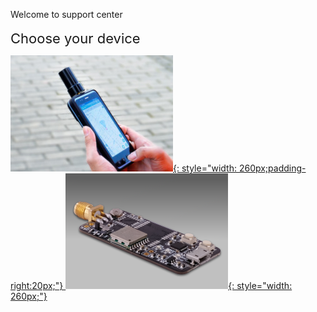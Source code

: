 <span class="markdown-body-normal-header">Welcome to support center
</span>
<br>
<br>
<span style="font-size:22px;padding:10px 0px 10px 0px;"> Choose your device </span>

 [![](images/d303-1.jpg "Multi-band Android RTK receiver"){: style="width: 260px;padding-right:20px;"} ](/d303-docs)
 [![](images/mini-evk-3.png "Multi-band RTK evaluation kit"){: style="width: 260px;"} ](/rtk-board)

 
<br><br>
